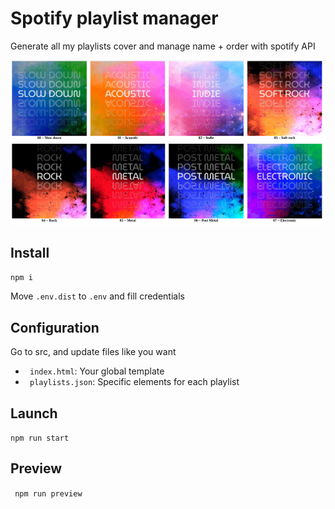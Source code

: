 # Spotify playlist manager

Generate all my playlists cover and manage name + order with spotify API

![screenshot](./README.screenshot.png)


## Install

``` npm i ```

Move ``` .env.dist ``` to ``` .env ``` and fill credentials

## Configuration

Go to src, and update files like you want

 - ``` index.html```: Your global template
 - ``` playlists.json```: Specific elements for each playlist

## Launch 

``` npm run start ```

## Preview

``` npm run preview```




